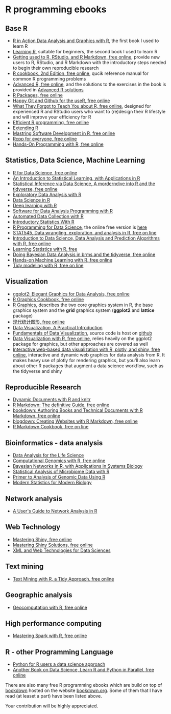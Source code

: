 # R programming ebooks

## Base R

-   [R in Action Data Analysis and Graphics with R](R_in_Action_Data_Analysis_and_Graphics_with_R.pdf), the first book I used to learn R
-   [Learning R](Learning_R.pdf), suitable for beginners, the second book I used to learn R
-   [Getting used to R, RStudio, and R Markdown, free online](https://bookdown.org/chesterismay/rbasics/), provide new users to R, RStudio, and R Markdown with the introductory steps needed to begin their own reproducible research
-   [R cookbook, 2nd Edition, free online](https://rc2e.com/), qucik reference manual for common R programming problems
-   [Advanced R, free online](https://adv-r.hadley.nz/), and the solutions to the exercises in the book is provided in [Advanced R solutions](https://advanced-r-solutions.rbind.io/)
-   [R Packages, free online](https://r-pkgs.org/)
-   [Happy Git and Github for the useR, free online](https://happygitwithr.com/)
-   [What They Forgot to Teach You about R, free online](https://rstats.wtf/), designed for experienced R and RStudio users who want to (re)design their R lifestyle and will improve your efficiency for R
-   [Efficient R programming, free online](https://csgillespie.github.io/efficientR/)
-   [Extending R](Extending_R.pdf)
-   [Mastring Software Development in R, free online](https://bookdown.org/rdpeng/RProgDA/)
-   [Rcpp for everyone, free online](https://teuder.github.io/rcpp4everyone_en/)
-   [Hands-On Programming with R, free online](https://rstudio-education.github.io/hopr/)

## Statistics, Data Science, Machine Learning

-   [R for Data Science, free online](https://r4ds.had.co.nz/)
-   [An Introduction to Statistical Learning, with Applications in R](http://faculty.marshall.usc.edu/gareth-james/ISL/)
-   [Statistical Inference via Data Science, A morderndive into R and the tidyverse, free online](https://moderndive.com/index.html)
-   [Exploratory Data Analysis with R](Exploratory_Data_Analysis_with_R.pdf)
-   [Data Science in R](Data_Science_in_R.pdf)
-   [Deep learning with R](Deep_learning_with_R.pdf)
-   [Software for Data Analysis Programming with R](Software_for_Data_Analysis_Programming_with_R.pdf)
-   [Automated Data Collection with R](Automated_Data_Collection_with_R.pdf)
-   [Introductory Statistics With R](Introductory_Statistics_With_R.pdf)
-   [R Programming for Data Science](R_Programming_for_Data_Science.pdf), the online free version is [here](https://bookdown.org/rdpeng/rprogdatascience/)
-   [STAT545, Data wrangling, exploration, and analysis in R, free on line](https://stat545.com/index.html)
-   [Introduction to Data Science, Data Analysis and Prediction Algorithms with R, free online](https://rafalab.github.io/dsbook/)
-   [Learning Statistics with R, free](https://learningstatisticswithr.com/)
-   [Doing Bayesian Data Analysis in brms and the tidyverse, free online](https://bookdown.org/ajkurz/DBDA_recoded/)
-   [Hands-on Machine Learning with R, free online](https://bradleyboehmke.github.io/HOML/)
-   [Tidy modeling with R, free on line](https://www.tmwr.org/)

## Visualization

-   [ggplot2: Elegant Graphics for Data Analysis, free online](https://ggplot2-book.org/index.html)
-   [R Graphics Cookbook, free online](https://r-graphics.org/)
-   [R Graphics](R_Graphics.pdf), describes the two core graphics system in R, the base graphics system and the **grid** graphics system (**ggplot2** and **lattice** package)
-   [现代统计图形, free online](https://bookdown.org/xiangyun/msg/)
-   [Data Visualization, A Practical Introduction](Data_Visualization_A_Practical_Introduction.pdf)
-   [Fundamentals of Data Visualization](https://serialmentor.com/dataviz/), source code is host on [github](https://github.com/clauswilke/dataviz)
-   [Data Visualization with R, free online](https://rkabacoff.github.io/datavis/), relies heavily on the ggplot2 package for graphics, but other approaches are covered as well
-   [Interactive web-based data visualization with R, plotly, and shiny, free online](https://plotly-r.com/), interactive and dynamic web graphics for data analysis from R. It makes heavy use of plotly for rendering graphics, but you'll also learn about other R packages that augment a data science workflow, such as the tidyverse and shiny

## Reproducible Research

-   [Dynamic Documents with R and knitr](Dynamic_Documents_with_R_and_knitr.pdf)
-   [R Markdown: The definitive Guide, free online](https://bookdown.org/yihui/rmarkdown/)
-   [bookdown: Authoring Books and Technical Documents with R Markdown, free online](https://bookdown.org/yihui/bookdown/)
-   [blogdown: Creating Websites with R Markdown, free online](https://bookdown.org/yihui/blogdown/)
-   [R Markdown Cookbook, free on line](https://bookdown.org/yihui/rmarkdown-cookbook/)

## Bioinformatics - data analysis

-   [Data Analysis for the Life Science](Data_Analysis_for_the_Life_Science.pdf)
-   [Computational Genomics with R, free online](http://compgenomr.github.io/book/)
-   [Bayesian Networks in R, with Applications in Systems Biology](Bayesian_Networks_in_R_with_Applications_in_system_biology.pdf)
-   [Statistical Analysis of Microbiome Data with R](Statistical_Analysis_of_Microbiome_Data_with_R.pdf)
-   [Primer to Analysis of Genomic Data Using R](Primer_to_Analysis_of_Genomic_Data_Using_R.pdf)
-   [Modern Statistics for Modern Biology](http://web.stanford.edu/class/bios221/book/index.html)

## Network analysis

-   [A User's Guide to Network Analysis in R](A_User's_Guide_to_Network_Analysis_in_R.pdf)

## Web Technology

-   [Mastering Shiny, free online](https://mastering-shiny.org/)
-   [Mastering Shiny Solutions, free online](https://mastering-shiny-solutions.org/functions.html)
-   [XML and Web Technologies for Data Sciences](XML_and_Web_Technologies_for_Data_Sciences.pdf)

## Text mining

-   [Text Mining with R, a Tidy Approach, free online](https://www.tidytextmining.com/)

## Geographic analysis

-   [Geocomputation with R, free online](https://geocompr.robinlovelace.net/)

## High performance computing

-   [Mastering Spark with R, free online](https://therinspark.com/)

## R - other Programming Language

-   [Python for R users a data science approach](Python_for_R_users.pdf)
-   [Another Book on Data Science, Learn R and Python in Parallel, free online](https://www.anotherbookondatascience.com/)

There are also many free R programming ebooks which are build on top of [bookdown](https://github.com/rstudio/bookdown) hosted on the website [bookdown.org](whttps://bookdown.org/home/archive/). Some of them that I have read (at leaset a part) have been listed above.

Your contribution will be highly appreciated.
